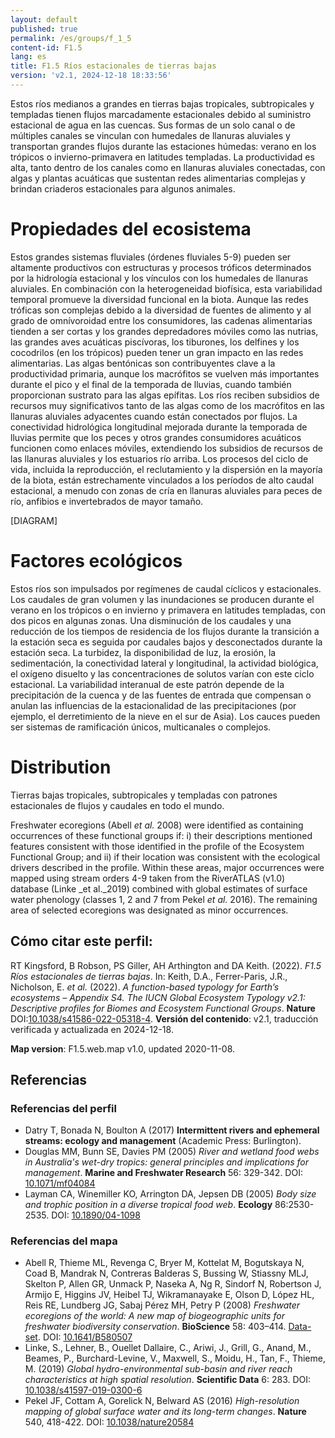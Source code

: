 ```yaml
---
layout: default
published: true
permalink: /es/groups/f_1_5
content-id: F1.5
lang: es
title: F1.5 Ríos estacionales de tierras bajas
version: 'v2.1, 2024-12-18 18:33:56'
---
```


Estos ríos medianos a grandes en tierras bajas tropicales, subtropicales y templadas tienen flujos marcadamente estacionales debido al suministro estacional de agua en las cuencas. Sus formas de un solo canal o de múltiples canales se vinculan con humedales de llanuras aluviales y transportan grandes flujos durante las estaciones húmedas: verano en los trópicos o invierno-primavera en latitudes templadas. La productividad es alta, tanto dentro de los canales como en llanuras aluviales conectadas, con algas y plantas acuáticas que sustentan redes alimentarias complejas y brindan criaderos estacionales para algunos animales.

# Propiedades del ecosistema
 
Estos grandes sistemas fluviales (órdenes fluviales 5-9) pueden ser altamente productivos con estructuras y procesos tróficos determinados por la hidrología estacional y los vínculos con los humedales de llanuras aluviales. En combinación con la heterogeneidad biofísica, esta variabilidad temporal promueve la diversidad funcional en la biota. Aunque las redes tróficas son complejas debido a la diversidad de fuentes de alimento y al grado de omnívoroidad entre los consumidores, las cadenas alimentarias tienden a ser cortas y los grandes depredadores móviles como las nutrias, las grandes aves acuáticas piscívoras, los tiburones, los delfines y los cocodrilos (en los trópicos) pueden tener un gran impacto en las redes alimentarias. Las algas bentónicas son contribuyentes clave a la productividad primaria, aunque los macrófitos se vuelven más importantes durante el pico y el final de la temporada de lluvias, cuando también proporcionan sustrato para las algas epífitas. Los ríos reciben subsidios de recursos muy significativos tanto de las algas como de los macrófitos en las llanuras aluviales adyacentes cuando están conectados por flujos. La conectividad hidrológica longitudinal mejorada durante la temporada de lluvias permite que los peces y otros grandes consumidores acuáticos funcionen como enlaces móviles, extendiendo los subsidios de recursos de las llanuras aluviales y los estuarios río arriba. Los procesos del ciclo de vida, incluida la reproducción, el reclutamiento y la dispersión en la mayoría de la biota, están estrechamente vinculados a los períodos de alto caudal estacional, a menudo con zonas de cría en llanuras aluviales para peces de río, anfibios e invertebrados de mayor tamaño.

[DIAGRAM]

# Factores ecológicos
 
Estos ríos son impulsados ​​por regímenes de caudal cíclicos y estacionales. Los caudales de gran volumen y las inundaciones se producen durante el verano en los trópicos o en invierno y primavera en latitudes templadas, con dos picos en algunas zonas. Una disminución de los caudales y una reducción de los tiempos de residencia de los flujos durante la transición a la estación seca es seguida por caudales bajos y desconectados durante la estación seca. La turbidez, la disponibilidad de luz, la erosión, la sedimentación, la conectividad lateral y longitudinal, la actividad biológica, el oxígeno disuelto y las concentraciones de solutos varían con este ciclo estacional. La variabilidad interanual de este patrón depende de la precipitación de la cuenca y de las fuentes de entrada que compensan o anulan las influencias de la estacionalidad de las precipitaciones (por ejemplo, el derretimiento de la nieve en el sur de Asia). Los cauces pueden ser sistemas de ramificación únicos, multicanales o complejos.
 
# Distribution
 
Tierras bajas tropicales, subtropicales y templadas con patrones estacionales de flujos y caudales en todo el mundo.

Freshwater ecoregions (Abell _et al._ 2008) were identified as containing occurrences of these functional groups if: i) their descriptions mentioned features consistent with those identified in the profile of the Ecosystem Functional Group; and ii) if their location was consistent with the ecological drivers described in the profile. Within these areas, major occurrences were mapped using stream orders 4-9 taken from the RiverATLAS (v1.0) database (Linke _et al._2019) combined with global estimates of surface water phenology (classes 1, 2 and 7 from Pekel _et al._ 2016). The remaining area of selected ecoregions was designated as minor occurrences.

## Cómo citar este perfil:

RT Kingsford, B Robson, PS Giller, AH Arthington and DA Keith. (2022). *F1.5 Ríos estacionales de tierras bajas*. In: Keith, D.A., Ferrer-Paris, J.R., Nicholson, E. *et al.* (2022). *A function-based typology for Earth’s ecosystems – Appendix S4. The IUCN Global Ecosystem Typology v2.1: Descriptive profiles for Biomes and Ecosystem Functional Groups*. **Nature** DOI:[10.1038/s41586-022-05318-4](https://doi.org/10.1038/s41586-022-05318-4).
**Versión del contenido**: v2.1, traducción verificada y actualizada en 2024-12-18.

**Map version**: F1.5.web.map v1.0, updated 2020-11-08.

## Referencias

### Referencias del perfil
* Datry T, Bonada N, Boulton A (2017) **Intermittent rivers and ephemeral streams: ecology and management** (Academic Press: Burlington).
* Douglas MM, Bunn SE, Davies PM  (2005) *River and wetland food webs in Australia's wet-dry tropics: general principles and implications for management*. **Marine and Freshwater Research** 56: 329-342. DOI: [10.1071/mf04084 ](http://doi.org/10.1071/mf04084 )
* Layman CA, Winemiller KO, Arrington DA, Jepsen DB  (2005) *Body size and trophic position in a diverse tropical food web*. **Ecology** 86:2530-2535. DOI: [10.1890/04-1098 ](http://doi.org/10.1890/04-1098 )

### Referencias del mapa
* Abell R, Thieme ML, Revenga C, Bryer M, Kottelat M, Bogutskaya N, Coad B, Mandrak N, Contreras Balderas S, Bussing W, Stiassny MLJ, Skelton P, Allen GR, Unmack P, Naseka A, Ng R, Sindorf N, Robertson J, Armijo E, Higgins JV, Heibel TJ, Wikramanayake E, Olson D, López HL, Reis RE, Lundberg JG, Sabaj Pérez MH, Petry P  (2008) *Freshwater ecoregions of the world: A new map of biogeographic units for freshwater biodiversity conservation*. **BioScience** 58: 403–414. [Data-set](http://www.feow.org). DOI: [10.1641/B580507](http://doi.org/10.1641/B580507)
* Linke, S., Lehner, B., Ouellet Dallaire, C., Ariwi, J., Grill, G., Anand, M., Beames, P., Burchard-Levine, V., Maxwell, S., Moidu, H., Tan, F., Thieme, M.  (2019) *Global hydro-environmental sub-basin and river reach characteristics at high spatial resolution*. **Scientific Data** 6: 283. DOI: [10.1038/s41597-019-0300-6](http://doi.org/10.1038/s41597-019-0300-6)
* Pekel JF, Cottam A, Gorelick N, Belward AS (2016) *High-resolution mapping of global surface water and its long-term changes*. **Nature** 540, 418-422. DOI: [10.1038/nature20584](http://doi.org/10.1038/nature20584)
